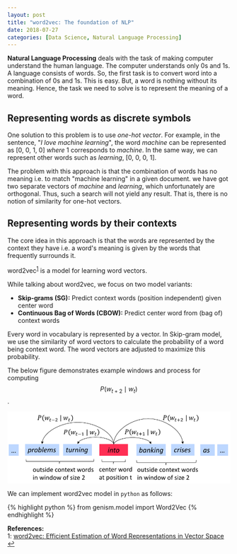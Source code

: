 ```yaml
---
layout: post
title: "word2vec: The foundation of NLP"
date: 2018-07-27
categories: [Data Science, Natural Language Processing]
---
```


**Natural Language Processing** deals with the task of making computer understand the human language. The computer understands only 0s and 1s. A language consists of words. So, the first task is to convert word into a combination of 0s and 1s. This is easy. But, a word is nothing without its meaning. Hence, the task we need to solve is to represent the meaning of a word.

## Representing words as discrete symbols

One solution to this problem is to use *one-hot vector*. For example, in the sentence, "*I love machine learning*", the word *machine* can be represented as [0, 0, 1, 0] *where* 1 corresponds to *machine*. In the same way, we can represent other words such as *learning*, [0, 0, 0, 1].

The problem with this approach is that the combination of words has no meaning i.e. to match "machine learning" in a given document. we have got two separate vectors of *machine* and *learning*, which unfortunately are orthogonal. Thus, such a search will not yield any result. That is, there is no notion of similarity for one-hot vectors.

## Representing words by their contexts

The core idea in this approach is that the words are represented by the context they have i.e. a word's meaning is given by the words that frequently surrounds it.

word2vec<sup id="a1">[1](#myfootnote1)</sup> is a model for learning word vectors.

While talking about word2vec, we focus on two model variants:  

* **Skip-grams (SG):** Predict context words (position independent) given center word
* **Continuous Bag of Words (CBOW):** Predict center word from (bag of) context words

Every word in vocabulary is represented by a vector. In Skip-gram model, we use the similarity of word vectors to calculate the probability of a word being context word. The word vectors are adjusted to maximize this probability.

The below figure demonstrates example windows and process for computing $$P(w_{t+2} \mid w_t)$$.

<img src="/img/word_prob.png" style="display: block; margin: auto; width: auto; max-width: 100%;">

We can implement word2vec model in `python` as follows:

{% highlight python %}
from genism.model import Word2Vec
{% endhighlight %}

**References:**  
<a name="myfootnote1"></a>1: [word2vec:  Efficient Estimation of Word Representations in Vector Space](https://arxiv.org/abs/1301.3781) [↩](#a1) 
